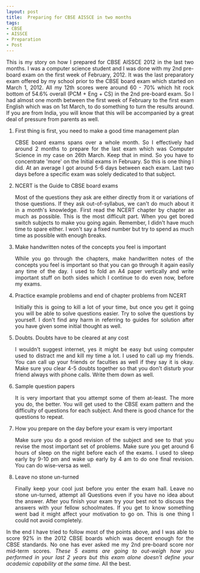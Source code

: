 ```yaml
---
layout: post
title:  Preparing for CBSE AISSCE in two months
tags:
- CBSE
- AISSCE
- Preparation
- Post
---
```


<p align="justify">This is my story on how I prepared for CBSE AISSCE 2012 in the last two months. I was a computer science student and I was done with my 2nd pre-board exam on the first week of February, 2012. It was the last preparatory exam offered by my school prior to the CBSE board exam which started on March 1, 2012. All my 12th scores were around 60 - 70% which hit rock bottom of 54.6% overall (PCM + Eng + CS) in the 2nd pre-board exam. So I had almost one month between the first week of February to the first exam English which was on 1st March, to do something to turn the results around. If you are from India, you will know that this will be accompanied by a great deal of pressure from parents as well. </p>

<ol>
<li>First thing is first, you need to make a good time management plan</li>
<p align="justify">CBSE board exams spans over a whole month. So I effectively had around 2 months to prepare for the last exam which was Computer Science in my case on 26th March. Keep that in mind. So you have to concentrate 'more' on the Initial exams in February. So this is one thing I did. At an average I got around 5-6 days between each exam. Last two days before a specific exam was solely dedicated to that subject.</p>

<li>NCERT is the Guide to CBSE board exams</li>
<p align="justify">Most of the questions they ask are either directly from it or variations of those questions. If they ask out-of-syllabus, we can't do much about it in a month's knowledge. First read the NCERT chapter by chapter as much as possible. This is the most difficult part. When you get bored switch subjects to make you going again. Remember, I didn't have much time to spare either. I won't say a fixed number but try to spend as much time as possible with enough breaks.</p>

<li>Make handwritten notes of the concepts you feel is important</li>
<p align="justify">While you go through the chapters, make handwritten notes of the concepts you feel is important so that you can go through it again easily any time of the day. I used to fold an A4 paper vertically and write important stuff on both sides which I continue to do even now, before my exams.</p>

<li>Practice example problems and end of chapter problems from NCERT</li>
<p align="justify">Initially this is going to kill a lot of your time, but once you get it going you will be able to solve questions easier. Try to solve the questions by yourself. I don't find any harm in referring to guides for solution after you have given some initial thought as well.</p>

<li>Doubts. Doubts have to be cleared at any cost</li>
<p align="justify">I wouldn't suggest internet, yes it might be easy but using computer used to distract me and kill my time a lot. I used to call up my friends. You can call up your friends or faculties as well if they say it is okay. Make sure you clear 4-5 doubts together so that you don't disturb your friend always with phone calls. Write them down as well.</p>

<li>Sample question papers</li>
<p align="justify">It is very important that you attempt some of them at-least. The more you do, the better. You will get used to the CBSE exam pattern and the difficulty of questions for each subject. And there is good chance for the questions to repeat.</p>

<li>How you prepare on the day before your exam is very important</li>
<p align="justify">Make sure you do a good revision of the subject and see to that you revise the most important set of problems. Make sure you get around 6 hours of sleep on the night before each of the exams. I used to sleep early by 9-10 pm and wake up early by 4 am to do one final revision. You can do wise-versa as well.</p>

<li>Leave no stone un-turned</li>
<p align="justify">Finally keep your cool just before you enter the exam hall.  Leave no stone un-turned, attempt all Questions even if you have no idea about the answer. After you finish your exam try your best not to discuss the answers with your fellow schoolmates. If you get to know something went bad it might affect your motivation to go on. This is one thing I could not avoid completely. </p>
</ol>
<p align="justify">In the end I have tried to follow most of the points above, and I was able to score 92% in the 2012 CBSE boards which was decent enough for the CBSE standards. No one has ever asked me my 2nd pre-board score nor mid-term scores. <i>These 5 exams are going to out-weigh how you performed in your last 2 years but this exam alone doesn't define your academic capability at the same time.</i> All the best.</p>
